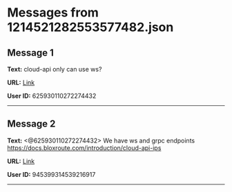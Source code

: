 # Messages from 1214521282553577482.json

## Message 1

**Text:** cloud-api only can use ws?

**URL:** [Link](https://discord.com/channels/638409433860407300/638411171233398824/1214521282553577482)

**User ID:** 625930110272274432

---

## Message 2

**Text:** <@625930110272274432> We have ws and grpc endpoints https://docs.bloxroute.com/introduction/cloud-api-ips

**URL:** [Link](https://discord.com/channels/638409433860407300/638411171233398824/1214573290681794621)

**User ID:** 945399314539216917

---


